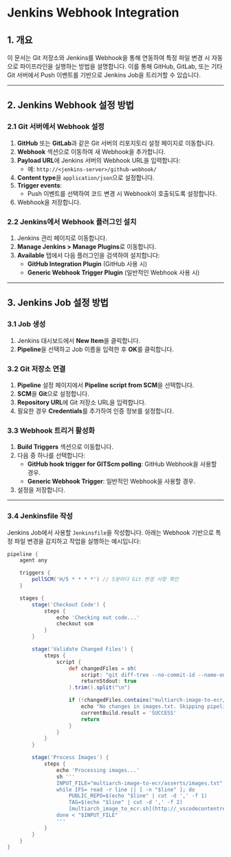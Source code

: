 # Jenkins Webhook Integration

## 1. 개요
이 문서는 Git 저장소와 Jenkins를 Webhook을 통해 연동하여 특정 파일 변경 시 자동으로 파이프라인을 실행하는 방법을 설명합니다.
이를 통해 GitHub, GitLab, 또는 기타 Git 서버에서 Push 이벤트를 기반으로 Jenkins Job을 트리거할 수 있습니다.

---

## 2. Jenkins Webhook 설정 방법

### 2.1 Git 서버에서 Webhook 설정
1. **GitHub** 또는 **GitLab**과 같은 Git 서버의 리포지토리 설정 페이지로 이동합니다.
2. **Webhook** 섹션으로 이동하여 새 Webhook을 추가합니다.
3. **Payload URL**에 Jenkins 서버의 Webhook URL을 입력합니다:
   - 예: `http://<jenkins-server>/github-webhook/`
4. **Content type**을 `application/json`으로 설정합니다.
5. **Trigger events**:
   - Push 이벤트를 선택하여 코드 변경 시 Webhook이 호출되도록 설정합니다.
6. Webhook을 저장합니다.

### 2.2 Jenkins에서 Webhook 플러그인 설치
1. Jenkins 관리 페이지로 이동합니다.
2. **Manage Jenkins > Manage Plugins**로 이동합니다.
3. **Available** 탭에서 다음 플러그인을 검색하여 설치합니다:
   - **GitHub Integration Plugin** (GitHub 사용 시)
   - **Generic Webhook Trigger Plugin** (일반적인 Webhook 사용 시)

---

## 3. Jenkins Job 설정 방법

### 3.1 Job 생성
1. Jenkins 대시보드에서 **New Item**을 클릭합니다.
2. **Pipeline**을 선택하고 Job 이름을 입력한 후 **OK**를 클릭합니다.

### 3.2 Git 저장소 연결
1. **Pipeline** 설정 페이지에서 **Pipeline script from SCM**을 선택합니다.
2. **SCM**을 **Git**으로 설정합니다.
3. **Repository URL**에 Git 저장소 URL을 입력합니다.
4. 필요한 경우 **Credentials**를 추가하여 인증 정보를 설정합니다.

### 3.3 Webhook 트리거 활성화
1. **Build Triggers** 섹션으로 이동합니다.
2. 다음 중 하나를 선택합니다:
   - **GitHub hook trigger for GITScm polling**: GitHub Webhook을 사용할 경우.
   - **Generic Webhook Trigger**: 일반적인 Webhook을 사용할 경우.
3. 설정을 저장합니다.

---

### 3.4 Jenkinsfile 작성
Jenkins Job에서 사용할 `Jenkinsfile`을 작성합니다. 아래는 Webhook 기반으로 특정 파일 변경을 감지하고 작업을 실행하는 예시입니다:

```groovy
pipeline {
    agent any

    triggers {
        pollSCM('H/5 * * * *') // 5분마다 Git 변경 사항 확인
    }

    stages {
        stage('Checkout Code') {
            steps {
                echo 'Checking out code...'
                checkout scm
            }
        }

        stage('Validate Changed Files') {
            steps {
                script {
                    def changedFiles = sh(
                        script: "git diff-tree --no-commit-id --name-only -r $GIT_COMMIT",
                        returnStdout: true
                    ).trim().split("\n")

                    if (!changedFiles.contains("multiarch-image-to-ecr/asserts/images.txt")) {
                        echo "No changes in images.txt. Skipping pipeline."
                        currentBuild.result = 'SUCCESS'
                        return
                    }
                }
            }
        }

        stage('Process Images') {
            steps {
                echo 'Processing images...'
                sh '''
                INPUT_FILE="multiarch-image-to-ecr/asserts/images.txt"
                while IFS= read -r line || [ -n "$line" ]; do
                    PUBLIC_REPO=$(echo "$line" | cut -d ',' -f 1)
                    TAG=$(echo "$line" | cut -d ',' -f 2)
                    [multiarch_image_to_ecr.sh](http://_vscodecontentref_/1) "$PUBLIC_REPO" "$TAG" "$ECR_REGISTRY" "$ACCOUNTS"
                done < "$INPUT_FILE"
                '''
            }
        }
    }
}
